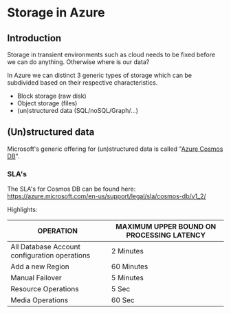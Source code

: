 # Storage in Azure

## Introduction

Storage in transient environments such as cloud needs to be fixed before we can do anything. Otherwise where is our data?

In Azure we can distinct 3 generic types of storage which can be subdivided based on their respective characteristics.

* Block storage (raw disk)
* Object storage (files)
* (un)structured data (SQL/noSQL/Graph/...)


## (Un)structured data

Microsoft's generic offering for (un)structured data is called "[Azure Cosmos DB](https://azure.microsoft.com/en-us/services/cosmos-db/)".


### SLA's

The SLA's for Cosmos DB can be found here:
https://azure.microsoft.com/en-us/support/legal/sla/cosmos-db/v1_2/

Highlights:

| OPERATION                                     | MAXIMUM UPPER BOUND ON PROCESSING LATENCY |
|-----------------------------------------------|-------------------------------------------|
| All Database Account configuration operations | 2 Minutes                                 |
| Add a new Region                              | 60 Minutes                                |
| Manual Failover                               | 5 Minutes                                 |
| Resource Operations                           | 5 Sec                                     |
| Media Operations                              | 60 Sec                                    |

